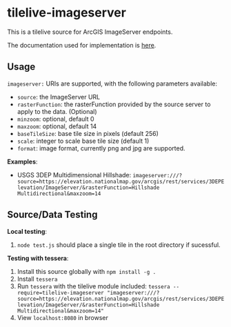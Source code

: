 # tilelive-imageserver

This is a tilelive source for ArcGIS ImageServer endpoints.

The documentation used for implementation is [here](https://developers.arcgis.com/rest/services-reference/image-service.htm).

## Usage

`imageserver:` URIs are supported, with the following parameters available:

- `source`: the ImageServer URL
- `rasterFunction`: the rasterFunction provided by the source server to apply to the data. (Optional)
- `minzoom`: optional, default 0
- `maxzoom`: optional, default 14
- `baseTileSize`: base tile size in pixels (default 256)
- `scale`: integer to scale base tile size (default 1)
- `format`: image format, currently png and jpg are supported.

**Examples**:

- USGS 3DEP Multidimensional Hillshade: `imageserver:///?source=https://elevation.nationalmap.gov/arcgis/rest/services/3DEPElevation/ImageServer/&rasterFunction=Hillshade Multidirectional&maxzoom=14`

## Source/Data Testing

**Local testing**:

1. `node test.js` should place a single tile in the root directory if sucessful.

**Testing with tessera**:

1. Install this source globally with `npm install -g .`
2. Install `tessera`
3. Run `tessera` with the tilelive module included: `tessera --require=tilelive-imageserver "imageserver:///?source=https://elevation.nationalmap.gov/arcgis/rest/services/3DEPElevation/ImageServer/&rasterFunction=Hillshade Multidirectional&maxzoom=14"`
4. View `localhost:8080` in browser
